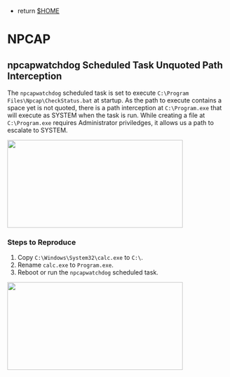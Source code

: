 
- return [$HOME](https://spacecow99.github.io/)

# NPCAP

## npcapwatchdog Scheduled Task Unquoted Path Interception

The `npcapwatchdog` scheduled task is set to execute `C:\Program Files\Npcap\CheckStatus.bat` at startup. As the path to execute contains a space yet is not quoted, there is a path interception at `C:\Program.exe` that will execute as SYSTEM when the task is run. While creating a file at `C:\Program.exe` requires Administrator priviledges, it allows us a path to escalate to SYSTEM.

<img src="https://spacecow.github.io/path-interception/npcap/npcap_path_interception.PNG" width="400" height="200" />

### Steps to Reproduce

1. Copy `C:\Windows\System32\calc.exe` to `C:\`.
2. Rename `calc.exe` to `Program.exe`.
3. Reboot or run the `npcapwatchdog` scheduled task.

<img src="https://spacecow.github.io/path-interception/npcap/npcap_program_process.PNG" width="400" height="200" />
